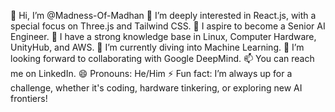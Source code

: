 👋 Hi, I’m @Madness-Of-Madhan
👀 I’m deeply interested in React.js, with a special focus on Three.js and Tailwind CSS.
🚀 I aspire to become a Senior AI Engineer.
🧠 I have a strong knowledge base in Linux, Computer Hardware, UnityHub, and AWS.
🌱 I’m currently diving into Machine Learning.
💞️ I’m looking forward to collaborating with Google DeepMind.
📫 You can reach me on LinkedIn.
😄 Pronouns: He/Him
⚡ Fun fact: I’m always up for a challenge, whether it's coding, hardware tinkering, or exploring new AI frontiers!

<!---
Madness-Of-Madhan/Madness-Of-Madhan is a ✨ special ✨ repository because its `README.md` (this file) appears on your GitHub profile.
You can click the Preview link to take a look at your changes.
--->
